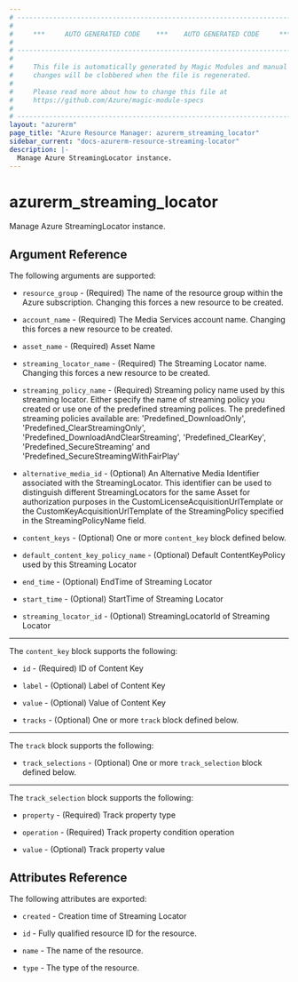 ```yaml
---
# ----------------------------------------------------------------------------
#
#     ***     AUTO GENERATED CODE    ***    AUTO GENERATED CODE     ***
#
# ----------------------------------------------------------------------------
#
#     This file is automatically generated by Magic Modules and manual
#     changes will be clobbered when the file is regenerated.
#
#     Please read more about how to change this file at
#     https://github.com/Azure/magic-module-specs
#
# ----------------------------------------------------------------------------
layout: "azurerm"
page_title: "Azure Resource Manager: azurerm_streaming_locator"
sidebar_current: "docs-azurerm-resource-streaming-locator"
description: |-
  Manage Azure StreamingLocator instance.
---
```


# azurerm_streaming_locator

Manage Azure StreamingLocator instance.


## Argument Reference

The following arguments are supported:

* `resource_group` - (Required) The name of the resource group within the Azure subscription. Changing this forces a new resource to be created.

* `account_name` - (Required) The Media Services account name. Changing this forces a new resource to be created.

* `asset_name` - (Required) Asset Name

* `streaming_locator_name` - (Required) The Streaming Locator name. Changing this forces a new resource to be created.

* `streaming_policy_name` - (Required) Streaming policy name used by this streaming locator. Either specify the name of streaming policy you created or use one of the predefined streaming polices. The predefined streaming policies available are: 'Predefined_DownloadOnly', 'Predefined_ClearStreamingOnly', 'Predefined_DownloadAndClearStreaming', 'Predefined_ClearKey', 'Predefined_SecureStreaming' and 'Predefined_SecureStreamingWithFairPlay'

* `alternative_media_id` - (Optional) An Alternative Media Identifier associated with the StreamingLocator.  This identifier can be used to distinguish different StreamingLocators for the same Asset for authorization purposes in the CustomLicenseAcquisitionUrlTemplate or the CustomKeyAcquisitionUrlTemplate of the StreamingPolicy specified in the StreamingPolicyName field.

* `content_keys` - (Optional) One or more `content_key` block defined below.

* `default_content_key_policy_name` - (Optional) Default ContentKeyPolicy used by this Streaming Locator

* `end_time` - (Optional) EndTime of Streaming Locator

* `start_time` - (Optional) StartTime of Streaming Locator

* `streaming_locator_id` - (Optional) StreamingLocatorId of Streaming Locator

---

The `content_key` block supports the following:

* `id` - (Required) ID of Content Key

* `label` - (Optional) Label of Content Key

* `value` - (Optional) Value of Content Key

* `tracks` - (Optional) One or more `track` block defined below.


---

The `track` block supports the following:

* `track_selections` - (Optional) One or more `track_selection` block defined below.


---

The `track_selection` block supports the following:

* `property` - (Required) Track property type

* `operation` - (Required) Track property condition operation

* `value` - (Optional) Track property value

## Attributes Reference

The following attributes are exported:

* `created` - Creation time of Streaming Locator

* `id` - Fully qualified resource ID for the resource.

* `name` - The name of the resource.

* `type` - The type of the resource.
